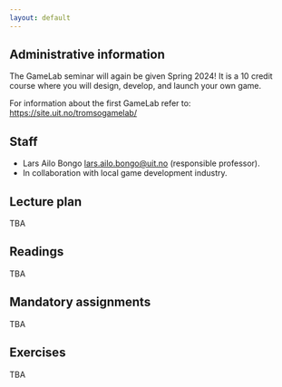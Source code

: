 ```yaml
---
layout: default
---
```


## Administrative information

The GameLab seminar will again be given Spring 2024! It is a 10 credit course where you will design, develop, and launch your own game.

For information about the first GameLab refer to: https://site.uit.no/tromsogamelab/

## Staff
* Lars Ailo Bongo <lars.ailo.bongo@uit.no> (responsible professor).
* In collaboration with local game development industry.

## Lecture plan

TBA

## Readings

TBA
## Mandatory assignments

TBA

## Exercises

TBA
